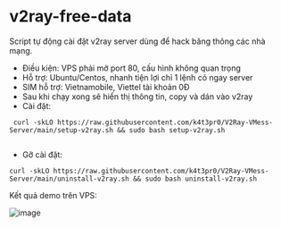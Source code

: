 # v2ray-free-data
Script tự động cài đặt v2ray server dùng để hack băng thông các nhà mạng.

- Điều kiện: VPS phải mở port 80, cấu hình không quan trọng
- Hỗ trợ: Ubuntu/Centos, nhanh tiện lợi chỉ 1 lệnh có ngay server 
- SIM hỗ trợ: Vietnamobile, Viettel tài khoản 0Đ
- Sau khi chạy xong sẽ hiển thị thông tin, copy và dán vào v2ray
- Cài đặt:
```console  
 curl -skLO https://raw.githubusercontent.com/k4t3pr0/V2Ray-VMess-Server/main/setup-v2ray.sh && sudo bash setup-v2ray.sh
 
 ```
 - Gỡ cài đặt:
 ```console  
 curl -skLO https://raw.githubusercontent.com/k4t3pr0/V2Ray-VMess-Server/main/uninstall-v2ray.sh && sudo bash uninstall-v2ray.sh
 
 ```
 Kết quả demo trên VPS:
 
 ![image](https://user-images.githubusercontent.com/58414694/168857482-7aa13aea-57ef-4178-8922-c3bbc3dc5126.png)


